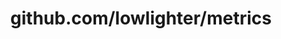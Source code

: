 ---
layout: post
title: github.com/lowlighter/metrics
categories: link
tags: [انگلیسی, گیت‌هاب, برنامه‌نویسی]
---